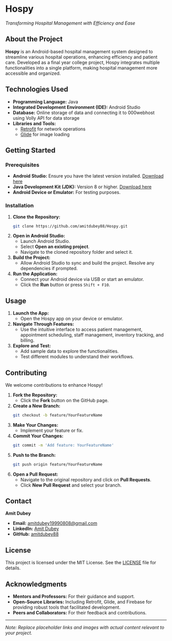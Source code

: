 # Hospy

*Transforming Hospital Management with Efficiency and Ease*

## About the Project

**Hospy** is an Android-based hospital management system designed to streamline various hospital operations, enhancing efficiency and patient care. Developed as a final year college project, Hospy integrates multiple functionalities into a single platform, making hospital management more accessible and organized.



## Technologies Used

- **Programming Language:** Java
- **Integrated Development Environment (IDE):** Android Studio
- **Database:** Online storage of data and connecting it to 000webhost using Volly API for data storage
- **Libraries and Tools:**
  - [Retrofit](https://square.github.io/retrofit/) for network operations
  - [Glide](https://github.com/bumptech/glide) for image loading

## Getting Started

### Prerequisites

- **Android Studio:** Ensure you have the latest version installed. [Download here](https://developer.android.com/studio)
- **Java Development Kit (JDK):** Version 8 or higher. [Download here](https://www.oracle.com/java/technologies/javase-jdk11-downloads.html)
- **Android Device or Emulator:** For testing purposes.

### Installation

1. **Clone the Repository:**
   ```bash
   git clone https://github.com/amitdubey88/Hospy.git
   ```
2. **Open in Android Studio:**
   - Launch Android Studio.
   - Select **Open an existing project**.
   - Navigate to the cloned repository folder and select it.
3. **Build the Project:**
   - Allow Android Studio to sync and build the project. Resolve any dependencies if prompted.
4. **Run the Application:**
   - Connect your Android device via USB or start an emulator.
   - Click the **Run** button or press `Shift + F10`.

## Usage

1. **Launch the App:**
   - Open the Hospy app on your device or emulator.
2. **Navigate Through Features:**
   - Use the intuitive interface to access patient management, appointment scheduling, staff management, inventory tracking, and billing.
3. **Explore and Test:**
   - Add sample data to explore the functionalities.
   - Test different modules to understand their workflows.

## Contributing

We welcome contributions to enhance Hospy!

1. **Fork the Repository:**
   - Click the **Fork** button on the GitHub page.
2. **Create a New Branch:**
   ```bash
   git checkout -b feature/YourFeatureName
   ```
3. **Make Your Changes:**
   - Implement your feature or fix.
4. **Commit Your Changes:**
   ```bash
   git commit -m 'Add feature: YourFeatureName'
   ```
5. **Push to the Branch:**
   ```bash
   git push origin feature/YourFeatureName
   ```
6. **Open a Pull Request:**
   - Navigate to the original repository and click on **Pull Requests**.
   - Click **New Pull Request** and select your branch.

## Contact

**Amit Dubey**

- **Email:** [amitdubey19990808@gmail.com](mailto:amitdubey19990808@gmail.com)
- **LinkedIn:** [Amit Dubey](https://www.linkedin.com/in/amitdubey88)<br/>
- **GitHub:** [amitdubey88](https://github.com/amitdubey88)

## License

This project is licensed under the MIT License. See the [LICENSE](LICENSE) file for details.

## Acknowledgments

- **Mentors and Professors:** For their guidance and support.
- **Open-Source Libraries:** Including Retrofit, Glide, and Firebase for providing robust tools that facilitated development.
- **Peers and Collaborators:** For their feedback and contributions.

---

*Note: Replace placeholder links and images with actual content relevant to your project.*

